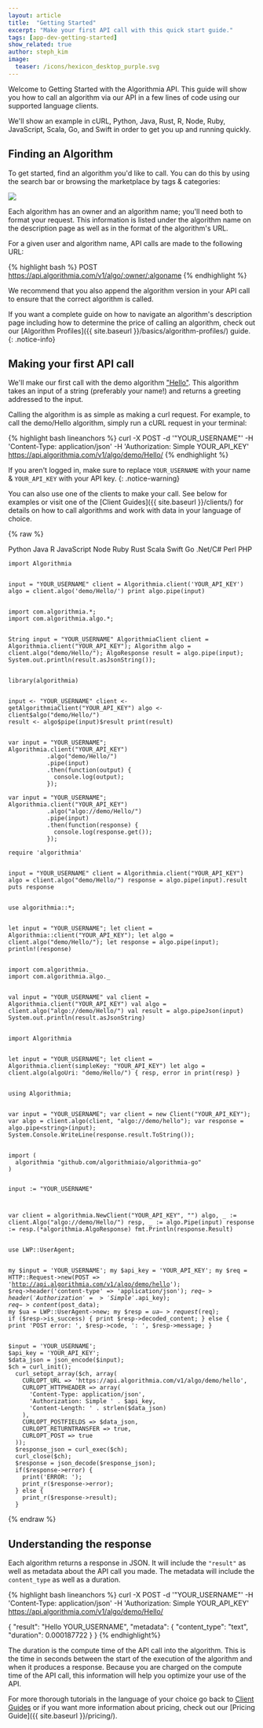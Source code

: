 ```yaml
---
layout: article
title:  "Getting Started"
excerpt: "Make your first API call with this quick start guide."
tags: [app-dev-getting-started]
show_related: true
author: steph_kim
image:
  teaser: /icons/hexicon_desktop_purple.svg
---
```


Welcome to Getting Started with the Algorithmia API. This guide will show you how to call an algorithm via our API in a few lines of code using our supported language clients.

We'll show an example in cURL, Python, Java, Rust, R, Node, Ruby, JavaScript, Scala, Go, and Swift in order to get you up and running quickly.

## Finding an Algorithm

To get started, find an algorithm you'd like to call. You can do this by using the search bar or browsing the marketplace by tags & categories:

<img src="{{ site.baseurl }}/images/face_detection.jpg" class="screenshot img-sm">

Each algorithm has an owner and an algorithm name; you'll need both to format your request. This information is listed under the algorithm name on the description page as well as in the format of the algorithm's URL.

For a given user and algorithm name, API calls are made to the following URL:

{% highlight bash %}
POST https://api.algorithmia.com/v1/algo/:owner/:algoname
{% endhighlight %}

We recommend that you also append the algorithm version in your API call to ensure that the correct algorithm is called.

If you want a complete guide on how to navigate an algorithm's description page including how to determine the price of calling an algorithm, check out our [Algorithm Profiles]({{ site.baseurl }}/basics/algorithm-profiles/) guide.
{: .notice-info}

## Making your first API call

We'll make our first call with the demo algorithm ["Hello"](https://algorithmia.com/algorithms/demo/Hello). This algorithm takes an input of a string (preferably your name!) and returns a greeting addressed to the input.

Calling the algorithm is as simple as making a curl request. For example, to call the demo/Hello algorithm, simply run a cURL request in your terminal:

{% highlight bash lineanchors %}
curl -X POST -d '"YOUR_USERNAME"' -H 'Content-Type: application/json' -H 'Authorization: Simple YOUR_API_KEY' https://api.algorithmia.com/v1/algo/demo/Hello/
{% endhighlight %}

If you aren't logged in, make sure to replace <code>YOUR&lowbar;USERNAME</code> with your name & <code>YOUR&lowbar;API&lowbar;KEY</code> with your API key.
{: .notice-warning}

You can also use one of the clients to make your call. See below for examples or visit one of the [Client Guides]({{ site.baseurl }}/clients/) for details on how to call algorithms and work with data in your language of choice.

{% raw %}
<br/>
<div class="code__nav demo-code-nav-small" ng-init="lang='python'">
  <span class="code__lang active" ng-click="lang='python'" ng-class="{active: lang==='python'}">Python</span>
  <span class="code__lang" ng-click="lang='java'" ng-class="{active: lang==='java'}">Java</span>
  <span class="code__lang" ng-click="lang='rlang'" ng-class="{active: lang==='rlang'}">R</span>
  <span class="code__lang" ng-click="lang='javascript'" ng-class="{active: lang==='javascript'}">JavaScript</span>
  <span class="code__lang" ng-click="lang='node'" ng-class="{active: lang==='node'}">Node</span>
  <span class="code__lang" ng-click="lang='ruby'" ng-class="{active: lang==='ruby'}">Ruby</span>
  <span class="code__lang" ng-click="lang='rust'" ng-class="{active: lang==='rust'}">Rust</span>
  <span class="code__lang" ng-click="lang='scala'" ng-class="{active: lang==='scala'}">Scala</span>
  <span class="code__lang" ng-click="lang='swift'" ng-class="{active: lang==='swift'}">Swift</span>
  <span class="code__lang" ng-click="lang='go'" ng-class="{active: lang==='go'}">Go</span>
  <span class="code__lang" ng-click="lang='csharp'" ng-class="{active: lang==='csharp'}">.Net/C#</span>
  <span class="code__lang" ng-click="lang='perl'" ng-class="{active: lang==='perl'}">Perl</span>
  <span class="code__lang" ng-click="lang='php'" ng-class="{active: lang==='php'}">PHP</span>
</div>

<!-- PYTHON -->
<div class="tab-pane code__pane" id="python" ng-show="lang==='python'" ng-cloak>
<pre class="code__pre"><code hlcode="python" class="demo-code-sample">import Algorithmia

input = "YOUR_USERNAME"
client = Algorithmia.client('YOUR_API_KEY')
algo = client.algo('demo/Hello/')
print algo.pipe(input)
</code></pre>
</div>

<!-- JAVA -->
<div class="tab-pane code__pane" id="java" ng-show="lang==='java'" ng-cloak>
<pre class="code__pre"><code hlcode="java" class="demo-code-sample">import com.algorithmia.*;
import com.algorithmia.algo.*;

String input = "YOUR_USERNAME"
AlgorithmiaClient client = Algorithmia.client("YOUR_API_KEY");
Algorithm algo = client.algo("demo/Hello/");
AlgoResponse result = algo.pipe(input);
System.out.println(result.asJsonString());
</code></pre>
</div>

<!-- R LANG -->
<div class="tab-pane code__pane" id="rlang" ng-show="lang==='rlang'" ng-cloak>
<pre class="code__pre"><code hlcode="R" class="demo-code-sample">library(algorithmia)

input <- "YOUR_USERNAME"
client <- getAlgorithmiaClient("YOUR_API_KEY")
algo <- client$algo("demo/Hello/")
result <- algo$pipe(input)$result
print(result)
</code></pre>
</div>

<!-- JAVASCRIPT -->
<div class="tab-pane code__pane" id="javascript" ng-show="lang==='javascript'" ng-cloak>
<pre class="code__pre"><code hlcode="js" class="demo-code-sample">var input = "YOUR_USERNAME";
Algorithmia.client("YOUR_API_KEY")
           .algo("demo/Hello/")
           .pipe(input)
           .then(function(output) {
             console.log(output);
           });
</code></pre>
</div>

<!-- NODE -->
<div class="tab-pane code__pane" id="node" ng-show="lang==='node'" ng-cloak>
<pre class="code__pre"><code hlcode="js" class="demo-code-sample">var input = "YOUR_USERNAME";
Algorithmia.client("YOUR_API_KEY")
           .algo("algo://demo/Hello/")
           .pipe(input)
           .then(function(response) {
             console.log(response.get());
           });
</code></pre>
</div>

<!-- RUBY -->
<div class="tab-pane code__pane" id="ruby" ng-show="lang==='ruby'" ng-cloak>
<pre class="code__pre"><code hlcode="ruby" class="demo-code-sample">require 'algorithmia'

input = "YOUR_USERNAME"
client = Algorithmia.client("YOUR_API_KEY")
algo = client.algo("demo/Hello/")
response = algo.pipe(input).result
puts response
</code></pre>
</div>

<!-- RUST -->
<div class="tab-pane code__pane" id="rust" ng-show="lang==='rust'" ng-cloak>
<pre class="code__pre"><code hlcode="rust" class="demo-code-sample">use algorithmia::*;

let input = "YOUR_USERNAME";
let client = Algorithmia::client("YOUR_API_KEY");
let algo = client.algo("demo/Hello/");
let response = algo.pipe(input);
println!(response)
</code></pre>
</div>

<!-- SCALA -->
<div class="tab-pane code__pane" id="scala" ng-show="lang==='scala'" ng-cloak>
<pre class="code__pre"><code hlcode="scala" class="demo-code-sample">import com.algorithmia._
import com.algorithmia.algo._

val input = "YOUR_USERNAME"
val client = Algorithmia.client("YOUR_API_KEY")
val algo = client.algo("algo://demo/Hello/")
val result = algo.pipeJson(input)
System.out.println(result.asJsonString)
</code></pre>
</div>

<!-- SWIFT -->
<div class="tab-pane code__pane" id="swift" ng-show="lang==='swift'" ng-cloak>
<pre class="code__pre"><code hlcode="swift" class="demo-code-sample">import Algorithmia

let input = "YOUR_USERNAME";
let client = Algorithmia.client(simpleKey: "YOUR_API_KEY")
let algo = client.algo(algoUri: "demo/Hello/") { resp, error in
  print(resp)
}
</code></pre>
</div>

<!-- CSHARP -->
<div class="tab-pane code__pane" id="csharp" ng-show="lang==='csharp'" ng-cloak>
<pre class="code__pre"><code hlcode="csharp" class="demo-code-sample">using Algorithmia;

var input = "YOUR_USERNAME";
var client = new Client("YOUR_API_KEY");
var algo = client.algo(client, "algo://demo/hello");
var response = algo.pipe&lt;string&gt;(input);
System.Console.WriteLine(response.result.ToString());
</code></pre>
</div>

<!-- GO -->
<div class="tab-pane code__pane" id="go" ng-show="lang==='go'" ng-cloak>
<pre class="code__pre"><code hlcode="go" class="demo-code-sample">import (
  algorithmia "github.com/algorithmiaio/algorithmia-go"
)

input := "YOUR_USERNAME"

var client = algorithmia.NewClient("YOUR_API_KEY", "")
algo, _ := client.Algo("algo://demo/Hello/")
resp, _ := algo.Pipe(input)
response := resp.(*algorithmia.AlgoResponse)
fmt.Println(response.Result)
</code></pre>
</div>

<!-- PERL -->
<div class="tab-pane code__pane" id="perl" ng-show="lang==='perl'" ng-cloak>
<pre class="code__pre"><code hlcode="perl" class="demo-code-sample">use LWP::UserAgent;

my $input = 'YOUR_USERNAME';
my $api_key = 'YOUR_API_KEY';
my $req = HTTP::Request->new(POST => 'http://api.algorithmia.com/v1/algo/demo/hello');
$req->header('content-type' => 'application/json');
$req->header('Authorization' => 'Simple '.$api_key);
$req->content($post_data);
my $ua = LWP::UserAgent->new;
my $resp = $ua->request($req);
if ($resp->is_success) {
    print $resp->decoded_content;
} else {
    print 'POST error: ', $resp->code, ': ', $resp->message;
}
</code></pre>
</div>

<!-- PHP -->
<div class="tab-pane code__pane" id="php" ng-show="lang==='php'" ng-cloak>
<pre class="code__pre"><code hlcode="php" class="demo-code-sample">$input = 'YOUR_USERNAME';
$api_key = 'YOUR_API_KEY';
$data_json = json_encode($input);
$ch = curl_init();
  curl_setopt_array($ch, array(
    CURLOPT_URL => 'https://api.algorithmia.com/v1/algo/demo/hello',
    CURLOPT_HTTPHEADER => array(
      'Content-Type: application/json',
      'Authorization: Simple ' . $api_key,
      'Content-Length: ' . strlen($data_json)
    ),
    CURLOPT_POSTFIELDS => $data_json,
    CURLOPT_RETURNTRANSFER => true,
    CURLOPT_POST => true
  ));
  $response_json = curl_exec($ch);
  curl_close($ch);
  $response = json_decode($response_json);
  if($response->error) {
    print('ERROR: ');
    print_r($response->error);
  } else {
    print_r($response->result);
  }
</code></pre>
</div>

{% endraw %}

## Understanding the response

Each algorithm returns a response in JSON. It will include the `"result"` as well as metadata about the API call you made. The metadata will include the `content_type` as well as a duration.

{% highlight bash lineanchors %}
curl -X POST -d '"YOUR_USERNAME"' -H 'Content-Type: application/json' -H 'Authorization: Simple YOUR_API_KEY' https://api.algorithmia.com/v1/algo/demo/Hello/


{ "result": "Hello YOUR_USERNAME",
  "metadata": {
     "content_type": "text",
     "duration": 0.000187722
  }
}
{% endhighlight%}

The duration is the compute time of the API call into the algorithm. This is the time in seconds between the start of the execution of the algorithm and when it produces a response. Because you are charged on the compute time of the API call, this information will help you optimize your use of the API.

For more thorough tutorials in the language of your choice go back to <a href="{{ site.baseurl }}/clients">Client Guides</a> or if you want more information about pricing, check out our [Pricing Guide]({{ site.baseurl }}/pricing/).
